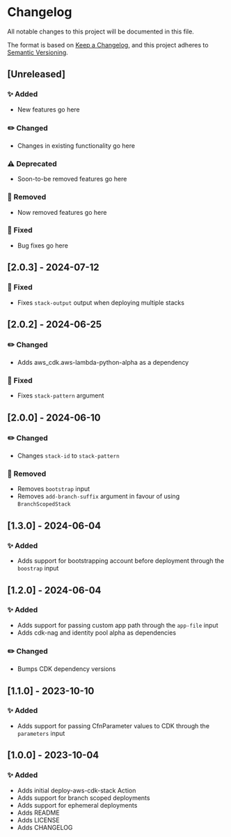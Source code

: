 # Changelog

All notable changes to this project will be documented in this file.

The format is based on [Keep a Changelog](https://keepachangelog.com/en/1.0.0/),
and this project adheres to [Semantic Versioning](https://semver.org/spec/v2.0.0.html).

## [Unreleased]

### :sparkles: Added 

- New features go here

### :pencil2: Changed

- Changes in existing functionality go here

### :warning: Deprecated

 - Soon-to-be removed features go here

### :no_entry_sign: Removed

  - Now removed features go here

### :wrench: Fixed

   - Bug fixes go here

## [2.0.3] - 2024-07-12

### :wrench: Fixed

   - Fixes `stack-output` output when deploying multiple stacks

## [2.0.2] - 2024-06-25

### :pencil2: Changed

- Adds aws_cdk.aws-lambda-python-alpha as a dependency

### :wrench: Fixed

   - Fixes `stack-pattern` argument

## [2.0.0] - 2024-06-10

### :pencil2: Changed

- Changes `stack-id` to `stack-pattern`

### :no_entry_sign: Removed

  - Removes `bootstrap` input
  - Removes `add-branch-suffix` argument in favour of using `BranchScopedStack`

## [1.3.0] - 2024-06-04

### :sparkles: Added

- Adds support for bootstrapping account before deployment through the `boostrap` input

## [1.2.0] - 2024-06-04

### :sparkles: Added

- Adds support for passing custom app path through the `app-file` input
- Adds cdk-nag and identity pool alpha as dependencies

### :pencil2: Changed

- Bumps CDK dependency versions

## [1.1.0] - 2023-10-10

### :sparkles: Added 

- Adds support for passing CfnParameter values to CDK through the `parameters` input

## [1.0.0] - 2023-10-04

### :sparkles: Added

 - Adds initial deploy-aws-cdk-stack Action
 - Adds support for branch scoped deployments
 - Adds support for ephemeral deployments
 - Adds README
 - Adds LICENSE
 - Adds CHANGELOG
